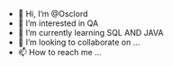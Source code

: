 - 👋 Hi, I’m @Osclord
- 👀 I’m interested in QA
- 🌱 I’m currently learning SQL AND JAVA
- 💞️ I’m looking to collaborate on ...
- 📫 How to reach me ...

<!---
Osclord/Osclord is a ✨ special ✨ repository because its `README.md` (this file) appears on your GitHub profile.
You can click the Preview link to take a look at your changes.
--->
